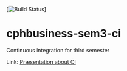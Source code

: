 [![Build Status](https://travis-ci.org/INFINITE-KH/cphbusiness-sem3-ci.svg?branch=master)]

# cphbusiness-sem3-ci
Continuous integration for third semester

Link: [Præsentation about CI](https://jegp.github.io/cphbusiness-sem3-ci/presentation.html#/)
